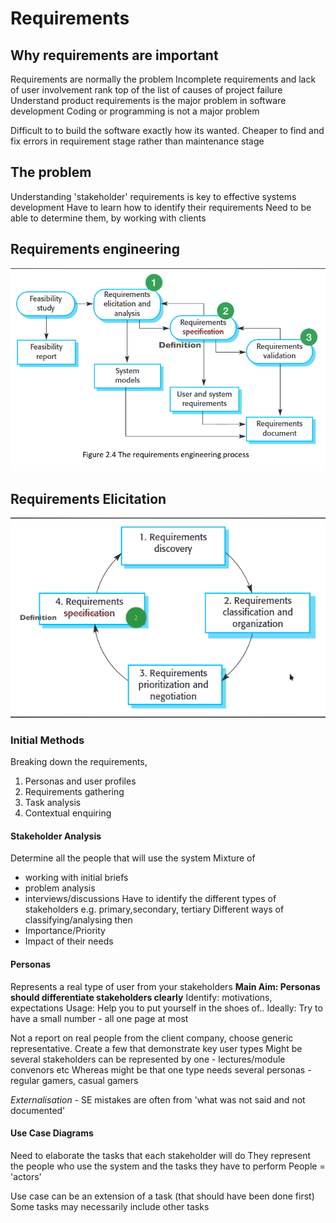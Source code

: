 # Requirements
## Why requirements are important
Requirements are normally the problem
Incomplete requirements and lack of user involvement rank top of the list of causes of project failure
Understand product requirements is the major problem in software development
Coding or programming is not a major problem

Difficult to to build the software exactly how its wanted.
Cheaper to find and fix errors in requirement stage rather than maintenance stage
## The problem
Understanding 'stakeholder' requirements is key to effective systems development
Have to learn how to identify their requirements
Need to be able to determine them, by working with clients

## Requirements engineering
![295e4c8f628418e67493960410f021ba.png](../_resources/295e4c8f628418e67493960410f021ba-1.png)
## Requirements Elicitation
![76bf83c474ff1bc47369867dfa3de703.png](../_resources/76bf83c474ff1bc47369867dfa3de703-1.png)
### Initial Methods
Breaking down the requirements, 
1. Personas and user profiles
2. Requirements gathering
3. Task analysis
4. Contextual enquiring 
#### Stakeholder Analysis 
Determine all the people that will use the system
Mixture of
- working with initial briefs
- problem analysis
- interviews/discussions
Have to identify the different types of stakeholders e.g. primary,secondary, tertiary
Different ways of classifying/analysing then
- Importance/Priority
- Impact of their needs
#### Personas
Represents a real type of user from your stakeholders
**Main Aim: Personas should differentiate stakeholders clearly**
Identify: motivations, expectations
Usage: Help you to put yourself in the shoes of..
Ideally: Try to have a small number - all one page at most

Not a report on real people from the client company, choose generic representative.
Create a few that demonstrate key user types
Might be several stakeholders can be represented by one - lectures/module convenors etc
Whereas might be that one type needs several personas - regular gamers, casual gamers

*Externalisation* - SE mistakes are often from 'what was not said and not documented'

#### Use Case Diagrams
Need to elaborate the tasks that each stakeholder will do
They represent the people who use the system and the tasks they have to perform
People = 'actors'

Use case can be an extension of a task (that should have been done first)
Some tasks may necessarily include other tasks